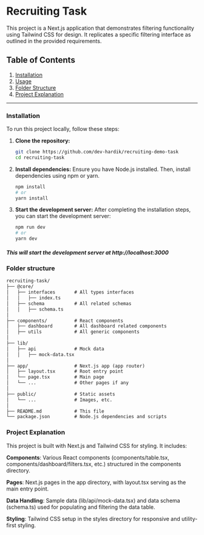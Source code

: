 # Recruiting Task

This project is a Next.js application that demonstrates filtering functionality using Tailwind CSS for design. It replicates a specific filtering interface as outlined in the provided requirements.

## Table of Contents

1. [Installation](#installation)
2. [Usage](#usage)
3. [Folder Structure](#folder-structure)
4. [Project Explanation](#project-explanation)

---

### Installation 

To run this project locally, follow these steps:

1. **Clone the repository:**
   ```bash
   git clone https://github.com/dev-hardik/recruiting-demo-task
   cd recruiting-task
   ```

2. **Install dependencies:**
   Ensure you have Node.js installed. Then, install dependencies using npm or yarn.

   ```bash
   npm install
   # or
   yarn install
   ```

3. **Start the development server:**
   After completing the installation steps, you can start the development server:

   ```bash
   npm run dev
   # or
   yarn dev
   ```

##### This will start the development server at http://localhost:3000

### Folder structure

```markdown
recruiting-task/
├── @core/
│   ├── interfaces       # All types interfaces
│   │   ├── index.ts     
│   ├── schema           # All related schemas
│   │   ├── schema.ts    
│    
├── components/          # React components
│   ├── dashboard        # All dashboard related components
│   ├── utils            # All generic components
│
├── lib/
│   ├── api              # Mock data
│   │   ├── mock-data.tsx
│
├── app/                 # Next.js app (app router)
│   ├── layout.tsx       # Root entry point
│   └── page.tsx         # Main page
│   └── ...              # Other pages if any
│
├── public/              # Static assets
│   └── ...              # Images, etc.
│
├── README.md            # This file
└── package.json         # Node.js dependencies and scripts
```

### Project Explanation
This project is built with Next.js and Tailwind CSS for styling. It includes:

**Components**: Various React components (components/table.tsx, components/dashboard/filters.tsx, etc.) structured in the components directory.

**Pages**: Next.js pages in the app directory, with layout.tsx serving as the main entry point.

**Data Handling**: Sample data (lib/api/mock-data.tsx) and data schema (schema.ts) used for populating and filtering the data table.

**Styling**: Tailwind CSS setup in the styles directory for responsive and utility-first styling.
